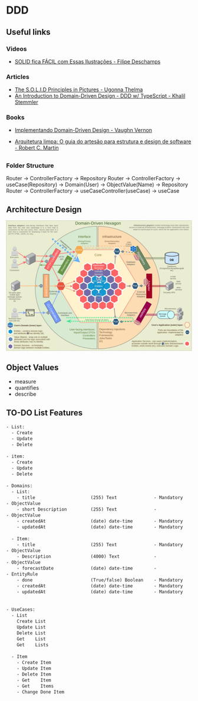 # DDD

## Useful links

### Videos

- [SOLID fica FÁCIL com Essas Ilustrações - Filipe Deschamps](https://www.youtube.com/watch?v=6SfrO3D4dHM)

### Articles

- [The S.O.L.I.D Principles in Pictures - Ugonna Thelma](https://medium.com/backticks-tildes/the-s-o-l-i-d-principles-in-pictures-b34ce2f1e898)
- [An Introduction to Domain-Driven Design - DDD w/ TypeScript - Khalil Stemmler](https://khalilstemmler.com/articles/domain-driven-design-intro/)

### Books

- [Implementando Domain-Driven Design - Vaughn Vernon](https://www.amazon.com.br/Implementando-Domain-Driven-design-Vernon/dp/8576089521/ref=pd_sbs_sccl_6/144-5534853-6406169?pd_rd_w=OuUf0&pf_rd_p=1eb83ecb-3d38-4c15-9700-c733345d3c82&pf_rd_r=9TZABDK9H0Y2YVMSE9MN&pd_rd_r=d0b15ca6-ffa2-4a2e-9de4-6c0c7bed63cb&pd_rd_wg=xYRSI&pd_rd_i=8576089521&psc=1)

- [Arquitetura limpa: O guia do artesão para estrutura e design de software - Robert C. Martin](https://www.amazon.com.br/Arquitetura-Limpa-Artes%C3%A3o-Estrutura-Software/dp/8550804606/ref=sr_1_1?keywords=arquitetura+limpa&qid=1653314570&s=books&sprefix=arquitetur%2Cstripbooks%2C202&sr=1-1&ufe=app_do%3Aamzn1.fos.6d798eae-cadf-45de-946a-f477d47705b9)

##

### Folder Structure

Router -> ControllerFactory -> Repository
Router -> ControllerFactory -> useCase(Repository) -> Domain(User) -> ObjectValue(Name) -> Repository
Router -> ControllerFactory -> useCaseController(useCase) -> useCase

## Architecture Design

![DDD Architecture](/assets/ddd.jpg)

## Object Values 
- measure
- quantifies
- describe

## TO-DO List Features 
```
- List:
  - Create
  - Update
  - Delete

- item:
  - Create
  - Update
  - Delete

- Domains:
  - List:
    - title                     (255) Text              - Mandatory   - ObjectValue
    - short Description         (255) Text              -             - ObjectValue
    - createdAt                 (date) date-time        - Mandatory
    - updatedAt                 (date) date-time        - Mandatory

  - Item:
    - title                     (255) Text              - Mandatory   - ObjectValue
    - Description               (4000) Text             -             - ObjectValue
    - forecastDate              (date) date-time        -             - EntityRule
    - done                      (True/false) Boolean    - Mandatory
    - createdAt                 (date) date-time        - Mandatory
    - updatedAt                 (date) date-time        - Mandatory


- UseCases:
  - List
    Create List
    Update List
    Delete List
    Get    List
    Get    Lists

  - Item
    - Create Item
    - Update Item
    - Delete Item 
    - Get    Item
    - Get    Items
    - Change Done Item
```
